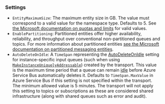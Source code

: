 ### Settings

* `EntityMaximumSize`: The maximum entity size in GB. The value must correspond to a valid value for the namespace type. Defaults to 5. See [the Microsoft documentation on quotas and limits](https://docs.microsoft.com/en-us/azure/service-bus-messaging/service-bus-quotas) for valid values.
* `EnablePartitioning`: Partitioned entities offer higher availability, reliability, and throughput over conventional non-partitioned queues and topics. For more information about partitioned entities [see the Microsoft documentation on partitioned messaging entities](https://docs.microsoft.com/en-us/azure/service-bus-messaging/service-bus-partitioning).
* `AutoDeleteOnIdle`: A `TimeSpan` representing the [AutoDeleteOnIdle](https://learn.microsoft.com/en-us/azure/service-bus-messaging/advanced-features-overview#autodelete-on-idle) setting for instance-specific input queues (such when using [`MakeInstanceUniquelyAddressable`](/nservicebus/messaging/routing.md#make-instance-uniquely-addressable)) created by the transport. This value is the maximum time period that a queue can remain [idle](https://learn.microsoft.com/en-us/azure/service-bus-messaging/message-expiration#idleness) before Azure Service Bus automatically deletes it. Defaults to `TimeSpan.MaxValue` in Azure Service Bus if this setting is not specified within the transport. The minimum allowed value is 5 minutes. The transport will not apply this setting to topics or subscriptions as these are considered shared infrastructure (along with shared queues such as error and audit).
